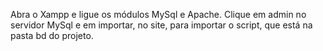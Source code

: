 Abra o Xampp e ligue os módulos MySql e Apache. Clique em admin no servidor MySql e em importar, no site, para importar o script, que está na pasta bd do projeto.